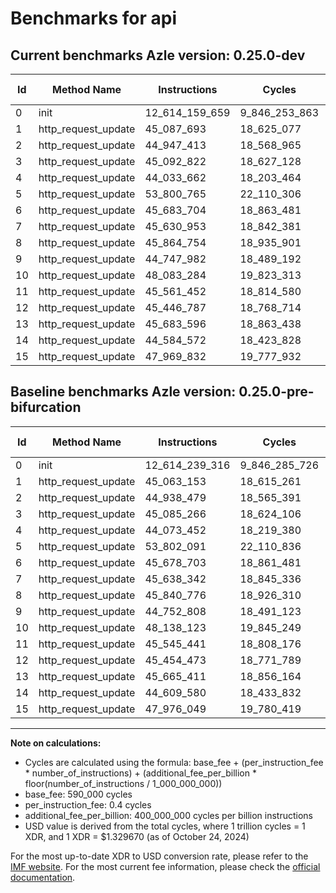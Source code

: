 # Benchmarks for api

## Current benchmarks Azle version: 0.25.0-dev

| Id  | Method Name         | Instructions   | Cycles        | USD           | USD/Million Calls | Change                             |
| --- | ------------------- | -------------- | ------------- | ------------- | ----------------- | ---------------------------------- |
| 0   | init                | 12_614_159_659 | 9_846_253_863 | $0.0130922684 | $13_092.26        | <font color="green">-79_657</font> |
| 1   | http_request_update | 45_087_693     | 18_625_077    | $0.0000247652 | $24.76            | <font color="red">+24_540</font>   |
| 2   | http_request_update | 44_947_413     | 18_568_965    | $0.0000246906 | $24.69            | <font color="red">+8_934</font>    |
| 3   | http_request_update | 45_092_822     | 18_627_128    | $0.0000247679 | $24.76            | <font color="red">+7_556</font>    |
| 4   | http_request_update | 44_033_662     | 18_203_464    | $0.0000242046 | $24.20            | <font color="green">-39_790</font> |
| 5   | http_request_update | 53_800_765     | 22_110_306    | $0.0000293994 | $29.39            | <font color="green">-1_326</font>  |
| 6   | http_request_update | 45_683_704     | 18_863_481    | $0.0000250822 | $25.08            | <font color="red">+5_001</font>    |
| 7   | http_request_update | 45_630_953     | 18_842_381    | $0.0000250541 | $25.05            | <font color="green">-7_389</font>  |
| 8   | http_request_update | 45_864_754     | 18_935_901    | $0.0000251785 | $25.17            | <font color="red">+23_978</font>   |
| 9   | http_request_update | 44_747_982     | 18_489_192    | $0.0000245845 | $24.58            | <font color="green">-4_826</font>  |
| 10  | http_request_update | 48_083_284     | 19_823_313    | $0.0000263585 | $26.35            | <font color="green">-54_839</font> |
| 11  | http_request_update | 45_561_452     | 18_814_580    | $0.0000250172 | $25.01            | <font color="red">+16_011</font>   |
| 12  | http_request_update | 45_446_787     | 18_768_714    | $0.0000249562 | $24.95            | <font color="green">-7_686</font>  |
| 13  | http_request_update | 45_683_596     | 18_863_438    | $0.0000250821 | $25.08            | <font color="red">+18_185</font>   |
| 14  | http_request_update | 44_584_572     | 18_423_828    | $0.0000244976 | $24.49            | <font color="green">-25_008</font> |
| 15  | http_request_update | 47_969_832     | 19_777_932    | $0.0000262981 | $26.29            | <font color="green">-6_217</font>  |

## Baseline benchmarks Azle version: 0.25.0-pre-bifurcation

| Id  | Method Name         | Instructions   | Cycles        | USD           | USD/Million Calls |
| --- | ------------------- | -------------- | ------------- | ------------- | ----------------- |
| 0   | init                | 12_614_239_316 | 9_846_285_726 | $0.0130923107 | $13_092.31        |
| 1   | http_request_update | 45_063_153     | 18_615_261    | $0.0000247522 | $24.75            |
| 2   | http_request_update | 44_938_479     | 18_565_391    | $0.0000246858 | $24.68            |
| 3   | http_request_update | 45_085_266     | 18_624_106    | $0.0000247639 | $24.76            |
| 4   | http_request_update | 44_073_452     | 18_219_380    | $0.0000242258 | $24.22            |
| 5   | http_request_update | 53_802_091     | 22_110_836    | $0.0000294001 | $29.40            |
| 6   | http_request_update | 45_678_703     | 18_861_481    | $0.0000250795 | $25.07            |
| 7   | http_request_update | 45_638_342     | 18_845_336    | $0.0000250581 | $25.05            |
| 8   | http_request_update | 45_840_776     | 18_926_310    | $0.0000251657 | $25.16            |
| 9   | http_request_update | 44_752_808     | 18_491_123    | $0.0000245871 | $24.58            |
| 10  | http_request_update | 48_138_123     | 19_845_249    | $0.0000263876 | $26.38            |
| 11  | http_request_update | 45_545_441     | 18_808_176    | $0.0000250087 | $25.00            |
| 12  | http_request_update | 45_454_473     | 18_771_789    | $0.0000249603 | $24.96            |
| 13  | http_request_update | 45_665_411     | 18_856_164    | $0.0000250725 | $25.07            |
| 14  | http_request_update | 44_609_580     | 18_433_832    | $0.0000245109 | $24.51            |
| 15  | http_request_update | 47_976_049     | 19_780_419    | $0.0000263014 | $26.30            |

---

**Note on calculations:**

-   Cycles are calculated using the formula: base_fee + (per_instruction_fee \* number_of_instructions) + (additional_fee_per_billion \* floor(number_of_instructions / 1_000_000_000))
-   base_fee: 590_000 cycles
-   per_instruction_fee: 0.4 cycles
-   additional_fee_per_billion: 400_000_000 cycles per billion instructions
-   USD value is derived from the total cycles, where 1 trillion cycles = 1 XDR, and 1 XDR = $1.329670 (as of October 24, 2024)

For the most up-to-date XDR to USD conversion rate, please refer to the [IMF website](https://www.imf.org/external/np/fin/data/rms_sdrv.aspx).
For the most current fee information, please check the [official documentation](https://internetcomputer.org/docs/current/developer-docs/gas-cost#execution).
